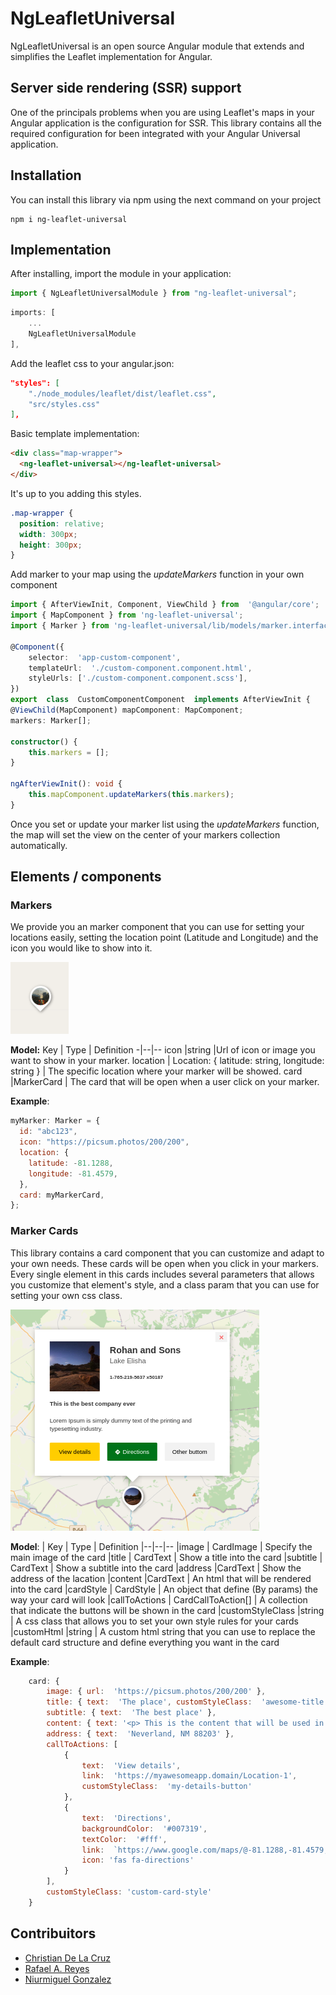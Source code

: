 # NgLeafletUniversal

NgLeafletUniversal is an open source Angular module that extends and simplifies the Leaflet implementation for Angular.

## Server side rendering (SSR) support

One of the principals problems when you are using Leaflet's maps in your Angular application is the configuration for SSR.
This library contains all the required configuration for been integrated with your Angular Universal application.

## Installation

You can install this library via npm using the next command on your project

    npm i ng-leaflet-universal

## Implementation

After installing, import the module in your application:

```typescript
import { NgLeafletUniversalModule } from "ng-leaflet-universal";
```

```typescript
imports: [
	...
	NgLeafletUniversalModule
],
```

Add the leaflet css to your angular.json:

```json
"styles": [
	"./node_modules/leaflet/dist/leaflet.css",
	"src/styles.css"
],
```

Basic template implementation:

```html
<div class="map-wrapper">
  <ng-leaflet-universal></ng-leaflet-universal>
</div>
```

It's up to you adding this styles.

```css
.map-wrapper {
  position: relative;
  width: 300px;
  height: 300px;
}
```

Add marker to your map using the _updateMarkers_ function in your own component

```typescript
import { AfterViewInit, Component, ViewChild } from  '@angular/core';
import { MapComponent } from 'ng-leaflet-universal';
import { Marker } from 'ng-leaflet-universal/lib/models/marker.interface';

@Component({
	selector:  'app-custom-component',
	templateUrl:  './custom-component.component.html',
	styleUrls: ['./custom-component.component.scss'],
})
export  class  CustomComponentComponent  implements AfterViewInit {
@ViewChild(MapComponent) mapComponent: MapComponent;
markers: Marker[];

constructor() {
	this.markers = [];
}

ngAfterViewInit(): void {
	this.mapComponent.updateMarkers(this.markers);
}
```

Once you set or update your marker list using the _updateMarkers_ function, the map will set the view on the center of your markers collection automatically.

## Elements / components

### Markers

We provide you an marker component that you can use for setting your locations easily, setting the location point (Latitude and Longitude) and the icon you would like to show into it.

![Marker example](./src/lib/assets/images/marker.png)

**Model:**
Key | Type | Definition
-|--|--
icon |string |Url of icon or image you want to show in your marker.
location | Location: { latitude: string, longitude: string } | The specific location where your marker will be showed.
card |MarkerCard | The card that will be open when a user click on your marker.

**Example**:

```javascript
myMarker: Marker = {
  id: "abc123",
  icon: "https://picsum.photos/200/200",
  location: {
    latitude: -81.1288,
    longitude: -81.4579,
  },
  card: myMarkerCard,
};
```

### Marker Cards

This library contains a card component that you can customize and adapt to your own needs. These cards will be open when you click in your markers. Every single element in this cards includes several parameters that allows you customize that element's style, and a class param that you can use for setting your own css class.

![Marker card example](./src/lib/assets/images/card.png)

**Model**:
| Key | Type | Definition
|--|--|--
|image | CardImage | Specify the main image of the card
|title | CardText | Show a title into the card
|subtitle | CardText | Show a subtitle into the card
|address |CardText | Show the address of the lacation
|content |CardText | An html that will be rendered into the card
|cardStyle | CardStyle | An object that define (By params) the way your card will look
|callToActions | CardCallToAction[] | A collection that indicate the buttons will be shown in the card
|customStyleClass |string | A css class that allows you to set your own style rules for your cards
|customHtml |string | A custom html string that you can use to replace the default card structure and define everything you want in the card

**Example**:

```javascript
    card: {
	    image: { url:  'https://picsum.photos/200/200' },
	    title: { text:  'The place', customStyleClass:  'awesome-title' },
	    subtitle: { text:  'The best place' },
	    content: { text: '<p> This is the content that will be used in the <b> card </b> </p>' },
	    address: { text:  'Neverland, NM 88203' },
	    callToActions: [
		    {
			    text:  'View details',
			    link:  'https://myawesomeapp.domain/Location-1',
			    customStyleClass:  'my-details-button'
		    },
		    {
			    text:  'Directions',
			    backgroundColor:  '#007319',
			    textColor:  '#fff',
			    link:  `https://www.google.com/maps/@-81.1288,-81.4579,18.13z`,
			    icon: 'fas fa-directions'
		    }
	    ],
	    customStyleClass: 'custom-card-style'
    }
```

## Contribuitors

- [Christian De La Cruz](https://github.com/DevCriss)
- [Rafael A. Reyes](https://github.com/rareyesrd)
- [Niurmiguel Gonzalez](https://github.com/Niurmiguel)
